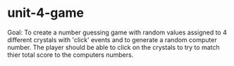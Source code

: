 # unit-4-game

Goal: To create a number guessing game with random values assigned to 4 different crystals with 'click' events and to generate a random computer number.  The player should be able to click on the crystals to try to match thier total score to the computers numbers.

